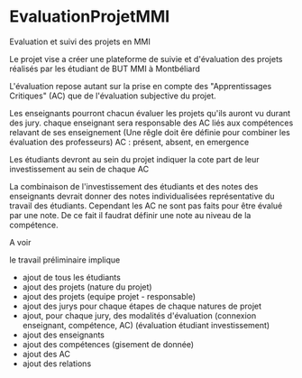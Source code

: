 # EvaluationProjetMMI
Evaluation et suivi des projets en MMI

Le projet vise a créer une plateforme de suivie et d'évaluation des projets réalisés par les étudiant de BUT MMI à Montbéliard

L'évaluation repose autant sur la prise en compte des "Apprentissages Critiques" (AC) que de l'évaluation subjective du projet.

Les enseignants pourront chacun évaluer les projets qu'ils auront vu durant des jury. chaque enseignant sera responsable des AC liés aux compétences relavant de ses enseignement
(Une rêgle doit êre définie pour combiner les évaluation des professeurs)
AC : présent, absent, en emergence

Les étudiants devront au sein du projet indiquer la cote part de leur investissement au sein de chaque AC 

La combinaison de l'investissement des étudiants et des notes des enseignants devrait donner des notes individualisées représentative du travail des étudiants.
Cependant les AC ne sont pas faits pour être évalué par une note. De ce fait il faudrat définir une note au niveau de la compétence.

A voir

le travail préliminaire implique
- ajout de tous les étudiants
- ajout des projets (nature du projet)
- ajout des projets (equipe projet - responsable)
- ajout des jurys pour chaque étapes de chaque natures de projet
- ajout, pour chaque jury, des modalités d'évaluation (connexion enseignant, compétence, AC) (évaluation étudiant investissement)
- ajout des enseignants
- ajout des compétences (gisement de donnée)
- ajout des AC
- ajout des relations